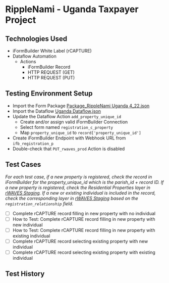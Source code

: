 # RippleNami - Uganda Taxpayer Project
## Technologies Used
- iFormBuilder White Label (rCAPTURE)
- Dataflow Automation
   - Actions
      - iFormBuilder Record
      - HTTP REQUEST (GET)
      - HTTP REQUEST (PUT)
## Testing Environment Setup
- Import the Form Package [Package_RippleNami Uganda 4_22.json](https://github.com/jhsuZerion/ZerionProjects/blob/master/ripplenami/uganda/Package_RippleNami%20Uganda%204_22.json)
- Import the Dataflow [Uganda Dataflow.json](https://github.com/jhsuZerion/ZerionProjects/blob/master/ripplenami/uganda/Uganda%20Dataflow.json)
- Update the Dataflow Action `add_property_unique_id` 
   - Create and/or assign valid iFormBuilder Connection
   - Select form named `registration_c_property`
   - Map `property_unique_id` to `record['property_unique_id']`
- Create iFormBuilder Endpoint with Webhook URL from `ifb_registration_p`
- Double-check that `PUT_rwaves_prod` Action is disabled
## Test Cases
*For each test case, if a new property is registered, check the record in iFormBuilder for the property_unique_id which is the parish_id + record ID. If a new property is registered, check the Residential Properties layer in [rWAVES Staging](https://rwaves-stage.ripplenami.com/web/index.html#/maps/mine/). If a new or existing individual is included in the record, check the corresponding layer in [rWAVES Staging](https://rwaves-stage.ripplenami.com/web/index.html#/maps/mine/) based on the `registration_relationship` field.*
- [ ] Complete rCAPTURE record filling in new property with no individual
- [ ] How to Test: Complete rCAPTURE record filling in new property with new individual
- [ ] How to Test: Complete rCAPTURE record filling in new property with existing individual
- [ ] Complete rCAPTURE record selecting existing property with new individual
- [ ] Complete rCAPTURE record selecting existing property with existing individual
## Test History
